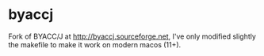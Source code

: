 # byaccj
Fork of BYACC/J at http://byaccj.sourceforge.net, I've only modified slightly the makefile to make it work on modern macos (11+).
